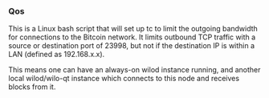 ### Qos ###

This is a Linux bash script that will set up tc to limit the outgoing bandwidth for connections to the Bitcoin network. It limits outbound TCP traffic with a source or destination port of 23998, but not if the destination IP is within a LAN (defined as 192.168.x.x).

This means one can have an always-on wilod instance running, and another local wilod/wilo-qt instance which connects to this node and receives blocks from it.

